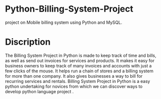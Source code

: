 # Python-Billing-System-Project
project on Mobile billing system using Python and MySQL.

# Discription
The Billing System Project in Python is made to keep track of time and bills, as well as send out invoices for services and products. It makes it easy for business owners to keep track of many invoices and accounts with just a few clicks of the mouse. It helps run a chain of stores and a billing system for more than one company. It also gives businesses a way to bill for recurring services and rentals. Billing System Project in Python is a easy python undertaking for novices from which we can discover ways to develop python language project .
